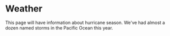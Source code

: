 # Weather

This page will have information about hurricane season. We've had
almost a dozen named storms in the Pacific Ocean this year.
